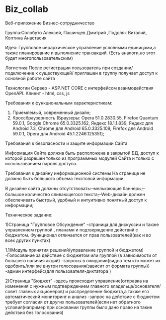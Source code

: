 # Biz_collab
Веб-приложение Бизнес-сотрудничество

Группа:Солобуто Алексей, Пашинцев Дмитрий ,Подоляк Виталий, Коптина Анастасия

Идея:
Групповое иерархическое управление условными единицами,а также планирование и выполнение транзакций.
(Есть аналоги,но этот будет многопользовательским)

Логистика
После регистрации пользователь при создании/подключение к существующей/ приглашен в группу получает доступ к  основной работе сайта

Технологии
Сервер - ASP.NET CORE с интерфейсом взаимодействия OpenAPI.
Клиент - html, css, js

Требования к функциональным характеристикам:

1. Приемлемый, современный дизайн;
2. Кроссбраузерность (Браузеры: Opera 51.0.2830.55, Firefox Quantum 59.0.1, Google Chrome 65.0.3325.162, Яндекс 18.1.1.839, Яндекс для Android 7.3, Chrome для Android 65.0.3325.109, Firefox для Android 59.0.1, Opera для Android 45.1.2246.125351);

Требования к безопасности и защите информации Сайта

Информация Сайта должна быть расположена в закрытой БД, доступ к которой разрешен только из программных модулей Сайта и только с использованием пароля доступа.

Требования к дизайну информационной системы
На странице не должно быть большого объема текстовой информации.

В дизайне сайта должны отсутствовать:
̶ мелькающие баннеры;
̶ большое количество сливающегося текста;
̶ Web-дизайн должен обеспечивать быстрый, удобный и интуитивно понятный доступ к информации;

Техническое задание:

1)Страница "Групповое Обсуждение"
-страница для дискуссии и также управлением группой , планами и подтверждение действий с бюджетом.
Функционал отличается от прав пользователей(как и во всех других пунктах)

1.1)Модуль принятия решений(управление группой и бюджетом)
-Голосование за действие с бюджетом или группой
(в зависимости от большего наличия акций)
-запросы в ожидании(видна тем кто может их одобрить/или же внутри голосования(зависит от формата группы))
-админ интерфейс(для пользователя-диктатора )

2)Страница "Бюджет"
-здесь происходит управление(отправка на изменения с нужным подтверждением главного владельца/основателя/совет главных акционеров) и распределение бюджета,а также его автоматический мониторинг и анализ
-запрос на действие с бюджетом требует согласия от других пользователей(если нет обратного условия(например при основании группы было дано право на такие действия без голосования)
